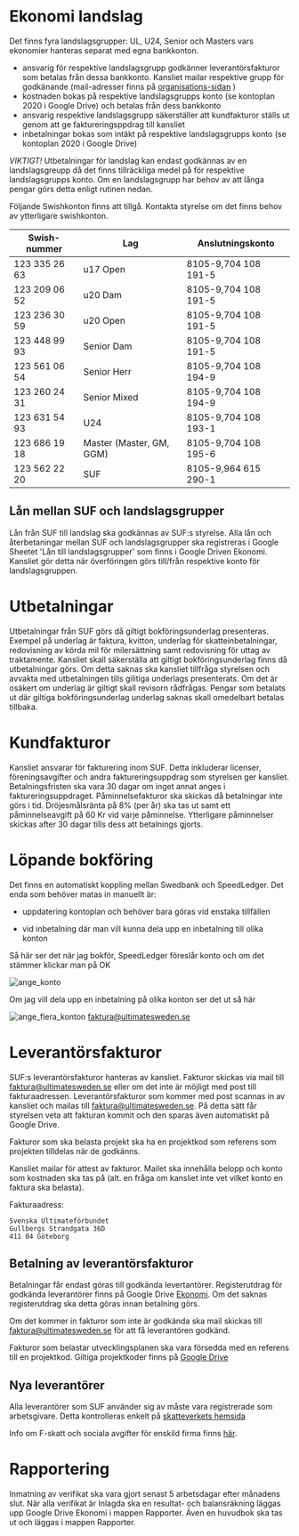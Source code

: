 # Ekonomi landslag

Det finns fyra landslagsgrupper: UL, U24, Senior och Masters vars ekonomier hanteras separat med egna bankkonton. 

* ansvarig för respektive landslagsgrupp godkänner leverantörsfakturor som betalas från dessa bankkonto. Kansliet mailar respektive grupp för godkänande (mail-adresser finns på [organisations-sidan](./organisation.html) )
* kostnaden bokas på respektive landslagsgrupps konto (se kontoplan 2020 i Google Drive) och betalas från dess bankkonto
* ansvarig respektive landslagsgrupp säkerställer att kundfakturor ställs ut genom att ge faktureringsppdrag till kansliet
* inbetalningar bokas som intäkt på respektive landslagsgrupps konto (se kontoplan 2020 i Google Drive)

*VIKTIGT!* Utbetalningar för landslag kan endast godkännas av en landslagsgreupp då det finns tillräckliga medel på för respektive landslagsgrupps konto. Om en landslagsgrupp har behov av att långa pengar görs detta enligt rutinen nedan.

Följande Swishkonton finns att tillgå. Kontakta styrelse om det finns behov av ytterligare swishkonton.


| Swish-nummer  | Lag                                 | Anslutningskonto     | 
|---------------|-------------------------------------|----------------------|
|123 335 26 63	| u17 Open                    	      | 8105-9,704 108 191-5 |
|123 209 06 52	| u20 Dam                             |	8105-9,704 108 191-5 |	
|123 236 30 59	| u20 Open                            |	8105-9,704 108 191-5 |	
|123 448 99 93	|	Senior Dam                          | 8105-9,704 108 191-5 |
|123 561 06 54	| Senior Herr                         | 8105-9,704 108 194-9 |
|123 260 24 31	| Senior Mixed                        | 8105-9,704 108 194-9 |
|123 631 54 93	| U24         	                      | 8105-9,704 108 193-1 |
|123 686 19 18	|	Master (Master, GM, GGM)            | 8105-9,704 108 195-6 |
|123 562 22 20	|	SUF                                 | 8105-9,964 615 290-1 |



## Lån mellan SUF och landslagsgrupper

Lån från SUF till landslag ska godkännas av SUF:s styrelse. Alla lån och återbetaningar mellan SUF och landslagsgrupper ska registreras i Google Sheetet 'Lån till landslagsgrupper' som finns i Google Driven Ekonomi. Kansliet gör detta när överföringen görs till/från respektive konto för landslagsgruppen.

# Utbetalningar

Utbetalningar från SUF görs då giltigt bokföringsunderlag presenteras. Exempel på underlag är faktura, kvitton, underlag för skatteinbetalningar, redovisning av körda mil för milersättning samt redovisning för uttag av traktamente. Kansliet skall  säkerställa att giltigt bokföringsunderlag finns då utbetalningar görs. Om detta saknas ska kansliet tillfråga styrelsen och avvakta med utbetalningen tills gilitiga underlags presenterats. Om det är osäkert om underlag är giltigt skall revisorn rådfrågas. Pengar som betalats ut där giltiga bokföringsunderlag underlag saknas skall omedelbart betalas tillbaka.


# Kundfakturor

Kansliet ansvarar för fakturering inom SUF. Detta inkluderar licenser, föreningsavgifter och andra faktureringsuppdrag som styrelsen ger kansliet. Betalningsfristen ska vara 30 dagar om inget annat anges i faktureringsuppdraget. Påminnelsefakturor ska skickas då betalningar inte görs i tid. Dröjesmålsränta på 8% (per år) ska tas ut samt ett påminnelseavgift på 60 Kr vid varje påminnelse. Ytterligare påminnelser skickas after 30 dagar tills dess att betalnings gjorts.


# Löpande bokföring

Det finns en automatiskt koppling mellan Swedbank och SpeedLedger. Det enda som behöver matas in manuellt är:

* uppdatering kontoplan och behöver bara göras vid enstaka tillfällen

* vid inbetalning där man vill kunna dela upp en inbetalning till olika konton

Så här ser det när jag bokför, SpeedLedger föreslår konto och om det stämmer klickar man på OK

![ange_konto](./media/Ekonomi/ange_konto.png "ange_konto")



Om jag vill dela upp en inbetalning på olika konton ser det ut så här


![ange_flera_konton](./media/Ekonomi/ange_flera_konton.png "ange_flera_konton")
faktura@ultimatesweden.se

# Leverantörsfakturor 

SUF:s leverantörsfakturor hanteras av kansliet. Fakturor skickas via mail till 
faktura@ultimatesweden.se eller om det inte är möjligt med post till fakturaadressen. Leverantörsfakturor som kommer med post scannas in av kansliet och mailas till faktura@ultimatesweden.se. På detta sätt får styrelsen veta att fakturan kommit och den sparas även automatiskt på Google Drive. 

Fakturor som ska belasta projekt ska ha en projektkod som referens som projekten tilldelas när de godkänns. 

Kansliet mailar för attest av fakturor. Mailet ska innehålla belopp och konto som kostnaden ska tas på (alt. en fråga om  kansliet inte vet vilket konto en faktura ska belasta).

Fakturaadress:

```
Svenska Ultimateförbundet
Gullbergs Strandgata 36D
411 04 Göteborg
```

## Betalning av leverantörsfakturor

Betalningar får endast göras till godkända levertantörer. Registerutdrag för godkända leverantörer finns på Google Drive [Ekonomi](https://drive.google.com/drive/folders/1rzow1bCGvufOQIUeFHirGzi2CB_YC1XM). Om det saknas registerutdrag ska detta göras innan betalning görs.

Om det kommer in fakturor som inte är godkända ska mail skickas till faktura@ultimatesweden.se för att få leverantören godkänd.

Fakturor som belastar utvecklingsplanen ska vara försedda med en referens till en projektkod. Giltiga projektkoder finns på [Google Drive](https://drive.google.com/drive/folders/0AP8_MerwYwMTUk9PVA)


## Nya leverantörer

Alla leverantörer som SUF använder sig av måste vara registrerade som arbetsgivare. Detta kontrolleras enkelt på [skatteverkets hemsida](https://www.skatteverket.se/privat/sjalvservice/allaetjanster/tjanster/hamtaforetagsinformation.4.3810a01c150939e893f3e69.html)

Info om F-skatt och sociala avgifter för enskild firma finns [här](https://www.skatteverket.se/foretagochorganisationer/sjalvservice/svarpavanligafragor/nystartadeforetag/foretagfskattfaq/jagharstartatettforetaghurbetalasminasocialavgifteromjagharfskatt.5.10010ec103545f243e8000709.html). 


# Rapportering

Inmatning av verifikat ska vara gjort senast 5 arbetsdagar efter månadens slut. När alla verifikat är
Inlagda ska en resultat- och balansräkning läggas upp Google Drive Ekonomi i mappen Rapporter. Även en huvudbok ska tas ut och läggas i mappen Rapporter.


